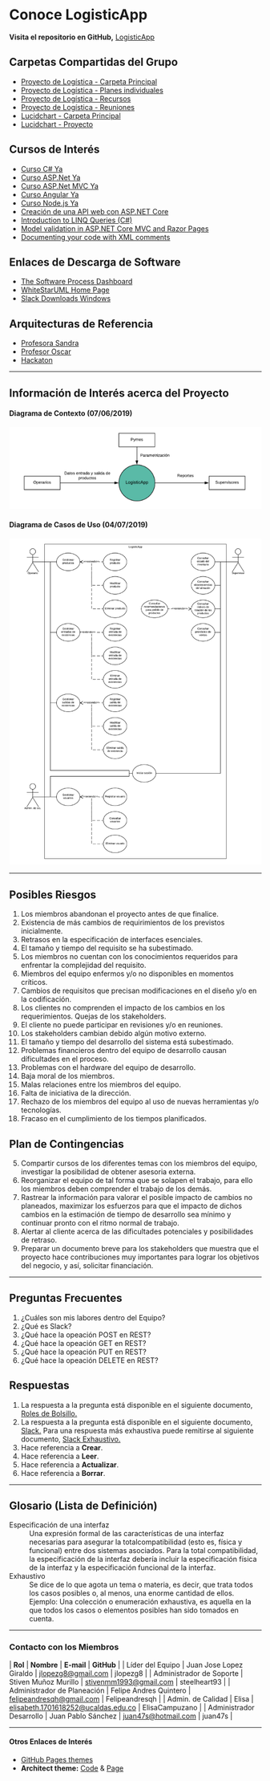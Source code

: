 # Conoce LogisticApp

**Visita el repositorio en GitHub,** [LogisticApp](https://github.com/steelheart93/LogisticApp)

## Carpetas Compartidas del Grupo

* [Proyecto de Logística - Carpeta Principal](https://drive.google.com/drive/u/0/folders/1yId2IfPIDdAhFavqeNVNsL0p5qPsZzdR)
* [Proyecto de Logística - Planes individuales](https://drive.google.com/drive/u/0/folders/11MXSxojzKIcIO-_0bzkY-wmZLcPlCMS8)
* [Proyecto de Logística - Recursos](https://drive.google.com/drive/u/0/folders/1mpDpeHUwC9ujBUCYYHVHMnLMkfdks-Ou)
* [Proyecto de Logística - Reuniones](https://drive.google.com/drive/folders/1Z_R3x5r9OZ94QyFcYEsKsa9C_DfdcSzl)
* [Lucidchart - Carpeta Principal](https://www.lucidchart.com/documents#docs?folder_id=192269092&browser=icon&sort=saved-desc)
* [Lucidchart - Proyecto](https://www.lucidchart.com/documents#docs?folder_id=192672845&browser=icon&sort=saved-desc)

## Cursos de Interés

* [Curso C# Ya](http://www.tutorialesprogramacionya.com/csharpya/)
* [Curso ASP.Net Ya](http://www.tutorialesprogramacionya.com/aspnetya/)
* [Curso ASP.Net MVC Ya](http://www.tutorialesprogramacionya.com/aspnetmvcya/)
* [Curso Angular Ya](http://www.tutorialesprogramacionya.com/angularya/)
* [Curso Node.js Ya](http://www.tutorialesprogramacionya.com/javascriptya/nodejsya/)
* [Creación de una API web con ASP.NET Core](https://docs.microsoft.com/es-es/aspnet/core/tutorials/first-web-api?view=aspnetcore-2.2&tabs=visual-studio)
* [Introduction to LINQ Queries (C#)](https://docs.microsoft.com/en-us/dotnet/csharp/programming-guide/concepts/linq/introduction-to-linq-queries)
* [Model validation in ASP.NET Core MVC and Razor Pages](https://docs.microsoft.com/en-us/aspnet/core/mvc/models/validation?view=aspnetcore-2.2)
* [Documenting your code with XML comments](https://docs.microsoft.com/en-us/dotnet/csharp/codedoc)

## Enlaces de Descarga de Software

* [The Software Process Dashboard](https://www.processdash.com/)
* [WhiteStarUML Home Page](http://whitestaruml.sourceforge.net/)
* [Slack Downloads Windows](https://slack.com/intl/es-co/downloads/windows)

## Arquitecturas de Referencia

* [Profesora Sandra](https://github.com/steelheart93/Barcos-v8a)
* [Profesor Oscar](https://github.com/steelheart93/WhiteStartUML)
* [Hackaton](https://github.com/steelheart93/Hackaton2019)

* * *

## Información de Interés acerca del Proyecto

#### Diagrama de Contexto (07/06/2019)

![contexto](contexto.png)

#### Diagrama de Casos de Uso (04/07/2019)

![usecases](usecases.png)

* * *

## Posibles Riesgos

1. Los miembros abandonan el proyecto antes de que finalice.
2. Existencia de más cambios de requirimientos de los previstos inicialmente.
3. Retrasos en la especificación de interfaces esenciales.
4. El tamaño y tiempo del requisito se ha subestimado.
5. Los miembros no cuentan con los conocimientos requeridos para enfrentar la complejidad del requisito.
6. Miembros del equipo enfermos y/o no disponibles en momentos críticos.
7. Cambios de requisitos que precisan modificaciones en el diseño y/o en la codificación.
8. Los clientes no comprenden el impacto de los cambios en los requerimientos. Quejas de los stakeholders.
9. El cliente no puede participar en revisiones y/o en reuniones.
10. Los stakeholders cambian debido algún motivo externo.
11. El tamaño y tiempo del desarrollo del sistema está subestimado.
12. Problemas financieros dentro del equipo de desarrollo causan díficultades en el proceso.
13. Problemas con el hardware del equipo de desarrollo.
14. Baja moral de los miembros.
15. Malas relaciones entre los miembros del equipo.
16. Falta de iniciativa de la dirección.
17. Rechazo de los miembros del equipo al uso de nuevas herramientas y/o tecnologías.
18. Fracaso en el cumplimiento de los tiempos planificados.

## Plan de Contingencias

5. Compartir cursos de los diferentes temas con los miembros del equipo, investigar la posibilidad de obtener asesoria externa.
6. Reorganizar el equipo de tal forma que se solapen el trabajo, para ello los miembros deben comprender el trabajo de los demás.
7. Rastrear la información para valorar el posible impacto de cambios no planeados, maximizar los esfuerzos para que el impacto de dichos cambios en la estimación de tiempo de desarrollo sea mínimo y continuar pronto con el ritmo normal de trabajo. 
11. Alertar al cliente acerca de las dificultades potenciales y posibilidades de retraso.
12. Preparar un documento breve para los stakeholders que muestra que el proyecto hace contribuciones muy importantes para lograr los objetivos del negocio, y así, solicitar financiación.

* * *

## Preguntas Frecuentes

1. ¿Cuáles son mis labores dentro del Equipo?
2. ¿Qué es Slack?
3. ¿Qué hace la opeación POST en REST?
4. ¿Qué hace la opeación GET en REST?
5. ¿Qué hace la opeación PUT en REST?
6. ¿Qué hace la opeación DELETE en REST?

## Respuestas

1. La respuesta a la pregunta está disponible en el siguiente documento, [Roles de Bolsillo.](roles.pdf)
2. La respuesta a la pregunta está disponible en el siguiente documento, [Slack.](Slack.pdf) 
Para una respuesta más exhaustiva puede remitirse al siguiente documento, [Slack Exhaustivo.](SlackExhaustivo.pdf)
3. Hace referencia a **Crear**.
4. Hace referencia a **Leer**.
5. Hace referencia a **Actualizar**.
6. Hace referencia a **Borrar**.

* * *

## Glosario (Lista de Definición)

<dl>

<dt>Especificación de una interfaz</dt>
<dd>
Una expresión formal de las características de una interfaz necesarias para asegurar la totalcompatibilidad (esto es, física y funcional) entre dos sistemas asociados. Para la total compatibilidad, la especificación de la interfaz debería incluir la especificación física de la interfaz y la especificación funcional de la interfaz.
</dd>

<dt>Exhaustivo</dt>
<dd>
Se dice de lo que agota un tema o materia, es decir, que trata todos los casos posibles o, al menos, una enorme cantidad de ellos.
Ejemplo: Una colección o enumeración exhaustiva, es aquella en la que todos los casos o elementos posibles han sido tomados en cuenta.</dd>

</dl>

* * *

### Contacto con los Miembros

| **Rol** | **Nombre** | **E-mail** | **GitHub** |
| Líder del Equipo | Juan Jose Lopez Giraldo | [jlopezg8@gmail.com](mailto:jlopezg8@gmail.com) | jlopezg8 |
| Administrador de Soporte | Stiven Muñoz Murillo | [stivenmm1993@gmail.com](mailto:stivenmm1993@gmail.com) | steelheart93 |
| Administrador de Planeación | Felipe Andres Quintero | [felipeandresqh@gmail.com](mailto:felipeandresqh@gmail.com) | Felipeandresqh |
| Admin. de Calidad | Elisa | [elisabeth.1701618252@ucaldas.edu.co](mailto:elisabeth.1701618252@ucaldas.edu.co) | ElisaCampuzano |
| Administrador Desarrollo | Juan Pablo Sánchez | [juan47s@hotmail.com](mailto:juan47s@hotmail.com) | juan47s |

* * *

#### Otros Enlaces de Interés

* [GitHub Pages themes](https://github.com/pages-themes)
* **Architect theme:** [Code](https://github.com/pages-themes/architect/edit/master/index.md) & [Page](https://pages-themes.github.io/architect/)

